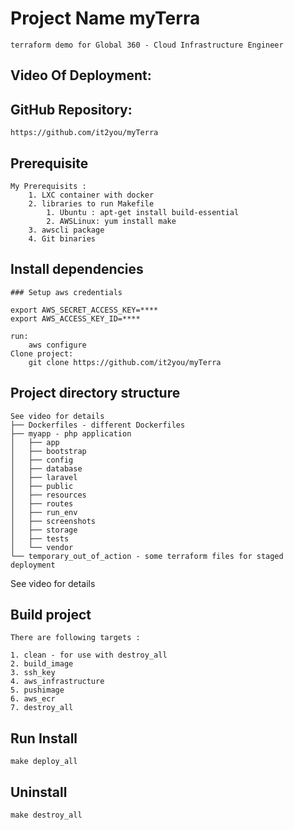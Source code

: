# Project Name myTerra
    terraform demo for Global 360 - Cloud Infrastructure Engineer

## Video Of Deployment:

## GitHub Repository:
    https://github.com/it2you/myTerra

## Prerequisite
    My Prerequisits : 
        1. LXC container with docker
        2. libraries to run Makefile 
            1. Ubuntu : apt-get install build-essential
            2. AWSLinux: yum install make
        3. awscli package 
        4. Git binaries 

## Install dependencies
    ### Setup aws credentials

    export AWS_SECRET_ACCESS_KEY=****
    export AWS_ACCESS_KEY_ID=****
    
    run:
        aws configure 
    Clone project:
        git clone https://github.com/it2you/myTerra
    

## Project directory structure
    See video for details
    ├── Dockerfiles - different Dockerfiles 
    ├── myapp - php application 
    │   ├── app
    │   ├── bootstrap
    │   ├── config
    │   ├── database
    │   ├── laravel
    │   ├── public
    │   ├── resources
    │   ├── routes
    │   ├── run_env
    │   ├── screenshots
    │   ├── storage
    │   ├── tests
    │   └── vendor
    └── temporary_out_of_action - some terraform files for staged deployment 

See video for details

## Build project

    There are following targets :

    1. clean - for use with destroy_all
    2. build_image
    3. ssh_key
    4. aws_infrastructure
    5. pushimage
    6. aws_ecr
    7. destroy_all


## Run Install 
    
    make deploy_all

## Uninstall 
    make destroy_all

